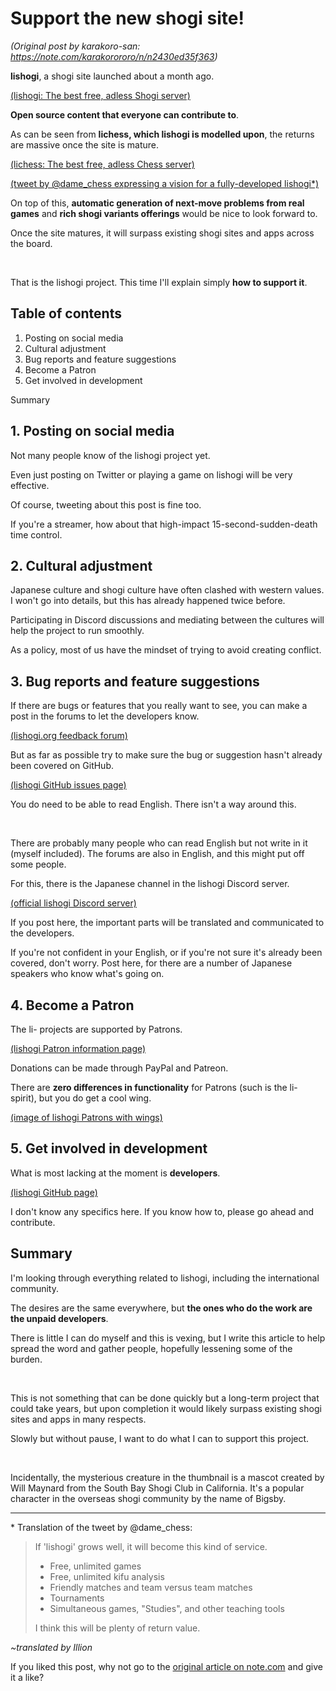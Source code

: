 # Support the new shogi site! #

*(Original post by karakoro-san: https://note.com/karakorororo/n/n2430ed35f363)*

**lishogi**, a shogi site launched about a month ago.

[(lishogi: The best free, adless Shogi server)](https://lishogi.org/)

**Open source content that everyone can contribute to**.

As can be seen from **lichess, which lishogi is modelled upon**, the returns are massive once the site is mature.

[(lichess: The best free, adless Chess server)](https://lichess.org/)

[(tweet by @dame_chess expressing a vision for a fully-developed lishogi\*)](https://twitter.com/dame_chess/status/1328330811930669058)

On top of this, **automatic generation of next-move problems from real games** and **rich shogi variants offerings** would be nice to look forward to.

Once the site matures, it will surpass existing shogi sites and apps across the board.

<br/>

That is the lishogi project. This time I'll explain simply **how to support it**.

## Table of contents ##

1. Posting on social media
2. Cultural adjustment
3. Bug reports and feature suggestions
4. Become a Patron
5. Get involved in development

Summary

## 1. Posting on social media ##

Not many people know of the lishogi project yet.

Even just posting on Twitter or playing a game on lishogi will be very effective.

Of course, tweeting about this post is fine too.

If you're a streamer, how about that high-impact 15-second-sudden-death time control.

## 2. Cultural adjustment ##

Japanese culture and shogi culture have often clashed with western values. I won't go into details, but this has already happened twice before.

Participating in Discord discussions and mediating between the cultures will help the project to run smoothly.

As a policy, most of us have the mindset of trying to avoid creating conflict.

## 3. Bug reports and feature suggestions ##

If there are bugs or features that you really want to see, you can make a post in the forums to let the developers know.

[(lishogi.org feedback forum)](https://lishogi.org/forum/lishogi-feedback)

But as far as possible try to make sure the bug or suggestion hasn't already been covered on GitHub.

[(lishogi GitHub issues page)](https://github.com/WandererXII/lishogi/issues)

You do need to be able to read English. There isn't a way around this.

<br/>

There are probably many people who can read English but not write in it (myself included). The forums are also in English, and this might put off some people.

For this, there is the Japanese channel in the lishogi Discord server.

[(official lishogi Discord server)](https://discord.com/invite/YFtpMGg3rR)

If you post here, the important parts will be translated and communicated to the developers.

If you're not confident in your English, or if you're not sure it's already been covered, don't worry. Post here, for there are a number of Japanese speakers who know what's going on.

## 4. Become a Patron ##

The li- projects are supported by Patrons.

[(lishogi Patron information page)](https://lishogi.org/patron/)

Donations can be made through PayPal and Patreon.

There are **zero differences in functionality** for Patrons (such is the li- spirit), but you do get a cool wing.

[(image of lishogi Patrons with wings)](https://assets.st-note.com/production/uploads/images/40845738/picture_pc_098fa197dd747cfbf041e7e1cf6c9dcd.png)

## 5. Get involved in development ##

What is most lacking at the moment is **developers**.

[(lishogi GitHub page)](https://github.com/WandererXII/lishogi/)

I don't know any specifics here. If you know how to, please go ahead and contribute.

## Summary ##

I'm looking through everything related to lishogi, including the international community.

The desires are the same everywhere, but **the ones who do the work are the unpaid developers**.

There is little I can do myself and this is vexing, but I write this article to help spread the word and gather people, hopefully lessening some of the burden.

<br/>

This is not something that can be done quickly but a long-term project that could take years, but upon completion it would likely surpass existing shogi sites and apps in many respects.

Slowly but without pause, I want to do what I can to support this project.

<br/>

Incidentally, the mysterious creature in the thumbnail is a mascot created by Will Maynard from the South Bay Shogi Club in California. It's a popular character in the overseas shogi community by the name of Bigsby.


------

\* Translation of the tweet by @dame_chess:

> If 'lishogi' grows well, it will become this kind of service.
> 
> - Free, unlimited games
> - Free, unlimited kifu analysis
> - Friendly matches and team versus team matches
> - Tournaments
> - Simultaneous games, "Studies", and other teaching tools
>
> I think this will be plenty of return value.

*~translated by Illion*

If you liked this post, why not go to the [original article on note.com](https://note.com/karakorororo/n/n2430ed35f363) and give it a like?